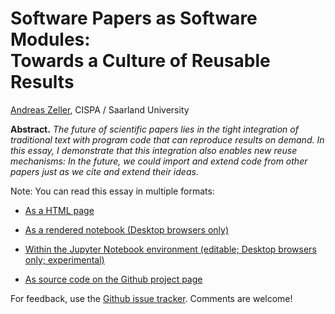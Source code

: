 
# Software Papers as Software Modules:<BR> Towards a Culture of Reusable Results

[Andreas Zeller](https://www.st.cs.uni-saarland.de/zeller/), CISPA / Saarland University

**Abstract.** _The future of scientific papers lies in the tight integration of traditional text with program code that can reproduce results on demand.  In this essay, I demonstrate that this integration also enables new reuse mechanisms: In the future, we could import and extend code from other papers just as we cite and extend their ideas._

Note: You can read this essay in multiple formats:

* [As a HTML page](http://htmlpreview.github.com?https://github.com/andreas-zeller/papers-as-modules/blob/master/Papers-as-Modules.html)

* [As a rendered notebook (Desktop browsers only)](https://github.com/andreas-zeller/papers-as-modules/blob/master/Papers-as-Modules.ipynb)

* [Within the Jupyter Notebook environment (editable; Desktop browsers only; experimental)](https://mybinder.org/v2/gh/andreas-zeller/papers-as-modules.git/master?filepath=Papers-as-Modules.ipynb)

* [As source code on the Github project page](https://github.com/andreas-zeller/papers-as-modules/)

For feedback, use the [Github issue tracker](https://github.com/andreas-zeller/papers-as-modules/issues).  Comments are welcome!